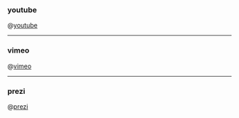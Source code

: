 ### youtube
 
@[youtube](lJIrF4YjHfQ)

---

### vimeo

@[vimeo](19706846)

---

### prezi

@[prezi](1kkxdtlp4241)
